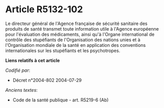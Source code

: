# Article R5132-102

Le directeur général de l'Agence française de sécurité sanitaire des produits de santé transmet toute information utile à
l'Agence européenne pour l'évaluation des médicaments, ainsi qu'à l'Organe international de contrôle des stupéfiants de
l'Organisation des nations unies et à l'Organisation mondiale de la santé en application des conventions internationales sur
les stupéfiants et les psychotropes.

**Liens relatifs à cet article**

_Codifié par_:

  - Décret n°2004-802 2004-07-29

_Anciens textes_:

  - Code de la santé publique - art. R5219-6 (Ab)
